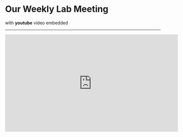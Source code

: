 # Our Weekly Lab Meeting
with **youtube** video embedded

---


<iframe width="560" height="315" src="http://www.youtube.com/embed/FMwCz9TT8L8?rel=0" frameborder="0" allowfullscreen></iframe>


